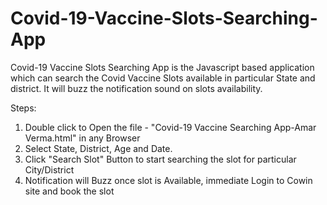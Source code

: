 # Covid-19-Vaccine-Slots-Searching-App
Covid-19 Vaccine Slots Searching App is the Javascript based application which can search the Covid Vaccine Slots available in particular State and district. It will buzz the notification sound on slots availability. 

Steps:
1. Double click to Open the file - "Covid-19 Vaccine Searching App-Amar Verma.html" in any Browser
2. Select State, District, Age and Date.
3. Click "Search Slot" Button to start searching the slot for particular City/District
4. Notification will Buzz once slot is Available, immediate Login to Cowin site and book the slot
